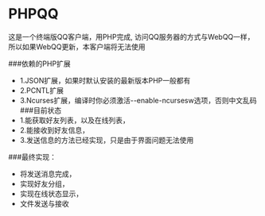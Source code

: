 PHPQQ
=====

这是一个终端版QQ客户端，用PHP完成, 访问QQ服务器的方式与WebQQ一样，所以如果WebQQ更新，本客户端将无法使用

###依赖的PHP扩展

  * 1.JSON扩展，如果时默认安装的最新版本PHP一般都有
  * 2.PCNTL扩展
  * 3.Ncurses扩展，编译时你必须激活--enable-ncursesw选项，否则中文乱码
###目前状态
  * 1.能获取好友列表，以及在线列表，
  * 2.能接收到好友信息，
  * 3.发送信息的方法已经实现，只是由于界面问题无法使用

###最终实现：
  * 将发送消息完成，
  * 实现好友分组，
  * 实现在线状态显示，
  * 文件发送与接收
